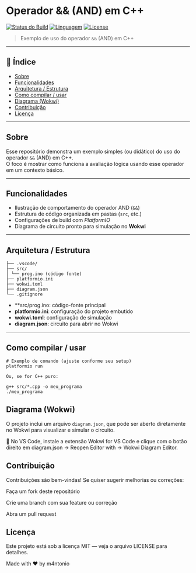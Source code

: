 # Operador && (AND) em C++

[![Status do Build](https://img.shields.io/badge/build-passing-brightgreen)](#)
[![Linguagem](https://img.shields.io/badge/C%2B%2B-100%25-blue)](#)
[![License](https://img.shields.io/badge/license-MIT-blue.svg)](LICENSE)  

> Exemplo de uso do operador `&&` (AND) em C++  

---

## 🧾 Índice

- [Sobre](#sobre)  
- [Funcionalidades](#funcionalidades)  
- [Arquitetura / Estrutura](#arquitetura--estrutura)  
- [Como compilar / usar](#como-compilar--usar)  
- [Diagrama (Wokwi)](#diagrama-wokwi)  
- [Contribuição](#contribuição)  
- [Licença](#licença)  

---

## Sobre

Esse repositório demonstra um exemplo simples (ou didático) do uso do operador `&&` (AND) em C++.  
O foco é mostrar como funciona a avaliação lógica usando esse operador em um contexto básico.

---

## Funcionalidades

- Ilustração de comportamento do operador AND (`&&`)  
- Estrutura de código organizada em pastas (`src`, etc.)  
- Configurações de build com *PlatformIO*  
- Diagrama de circuito pronto para simulação no **Wokwi**  

---

## Arquitetura / Estrutura

```
├── .vscode/
├── src/
│ └── prog.ino (código fonte)
├── platformio.ini
├── wokwi.toml
├── diagram.json
└── .gitignore
```

- **src/prog.ino: código-fonte principal  
- **platformio.ini**: configuração do projeto embutido  
- **wokwi.toml**: configuração de simulação  
- **diagram.json**: circuito para abrir no Wokwi  

---

## Como compilar / usar

```
# Exemplo de comando (ajuste conforme seu setup)
platformio run

Ou, se for C++ puro:

g++ src/*.cpp -o meu_programa
./meu_programa
```

## Diagrama (Wokwi)

O projeto inclui um arquivo `diagram.json`, que pode ser aberto diretamente no Wokwi
 para visualizar e simular o circuito.

🔹 No VS Code, instale a extensão Wokwi for VS Code e clique com o botão direito em diagram.json → Reopen Editor with → Wokwi Diagram Editor.

## Contribuição

Contribuições são bem-vindas! Se quiser sugerir melhorias ou correções:

Faça um fork deste repositório

Crie uma branch com sua feature ou correção

Abra um pull request

## Licença

Este projeto está sob a licença MIT — veja o arquivo LICENSE
 para detalhes.

Made with ❤️ by m4ntonio
